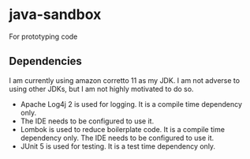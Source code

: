 # java-sandbox
For prototyping code

## Dependencies

I am currently using amazon corretto 11 as my JDK. I am not adverse to using other JDKs, but I am not highly motivated to do so.

* Apache Log4j 2 is used for logging.  It is a compile time dependency only.  
* The IDE needs to be configured to use it.
* Lombok is used to reduce boilerplate code.  It is a compile time dependency only.  The IDE needs to be configured to use it.
* JUnit 5 is used for testing.  It is a test time dependency only.

